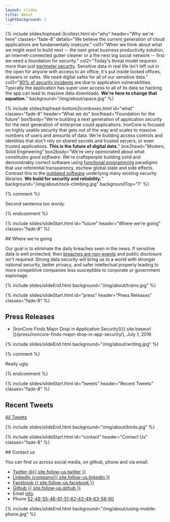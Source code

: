 ```yaml
---
layout: slides
title: About
lightbackground: 1
---
```


{% include slides/tophead-3coltext.html
  id="why"
  header="Why we're here"
  classes="fade-8"
  details="We believe the current generation of cloud applications are fundamentally insecure."
  col1="When we think about what we might want to build next -- the next great business productivity solution, an internet-connected gutter cleaner or a the next big social network -- first we need a foundation for security."
  col2="Today's threat model requires more than just [perimeter security][perimsec].  Sensitive data in real life isn't left out in the open for anyone with access to an office, it's put inside locked offices, drawers or safes.  We need digital safes for all of our sensitive data."
  col3="[90% of security incidents][worseningsecurity] are due to application vulnerabilities. Typically the application has super user access to all of its data so hacking the app can lead to massive data downloads. **We're here to change that equation.**"
  background="/img/about/space.jpg"
%}


{% include slides/tophead-bottom2iconboxes.html
  id="what"
  classes="fade-8"
  header="What we do"
  box1head="Foundation for the future"
  box1body="We're building a next generation of application security for the next generation of enterprise could applications. IronCore is focused on highly usable security that gets out of the way and scales to massive numbers of users and amounts of data. We're building access controls and identities that don't rely on shared secrets and trusted servers, or even trusted applications. **This is the future of digital data.**"
  box2head="Modern, Solid Engineering"
  box2body="We're very opinionated about what constitutes _good software_. We're craftspeople building solid and demonstrably correct software using [functional programming][funcprog] paradigms that use referential transparency, eschew global state and side effects. Contrast this to the [outdated software][shoddysoftware] underlying many existing security libraries. **We build for security and reliability.**"
  background="/img/about/rock-climbing.jpg"
  backgroundTop="1"
%}


{% comment %}

Second sentence too wordy.

{% endcomment %}

{% include slides/slideStart.html id="future" header="Where we're going" classes="fade-8" %}
<div markdown="1">
## Where we're going

Our goal is to eliminate the daily breaches seen in the news. If sensitive data is well protected, then [breaches are non-events][breachdisclosure] and public disclosure isn't required. Strong data security will bring us to a world with stronger national security, better privacy, and safer intellectual property leading to more competitive companies less susceptible to corporate or government espionage.

</div>
{% include slides/slideEnd.html background="/img/about/trains.jpg" %}


{% include slides/slideStart.html id="press" header="Press Releases" classes="fade-8" %}
<div markdown="1">

## Press Releases

* [IronCore Finds Major Drop in Application Security]({{ site.baseurl }}/press/ironcore-finds-major-drop-in-app-security/), July 1, 2016

</div>
{% include slides/slideEnd.html background="/img/about/writing.jpg" %}


{% comment %}

Really ugly.

{% endcomment %}

{% include slides/slideStart.html id="tweets" header="Recent Tweets" classes="fade-8" %}

<h2 class="ae-1">Recent Tweets</h2>
<div id="twitter-latest" class="ae-2"></div>
<div class="center">
  <a href="https://twitter.com/ironcorelabs" class="button round uppercase deepRed ae-5 fromCenter cropBottom">All Tweets</a>
</div>

{% include slides/slideEnd.html background="/img/about/birds.jpg" %}



{% include slides/slideStart.html id="contact" header="Contact Us" classes="fade-8" %}
<div markdown="1">
## Contact us

You can find us across social media, on github, phone and via email.

<ul class="contactButtons">
  <li class="ae-1 fromLeft">
    <a href="https://twitter.com/{{ site.follow-us.twitter }}">
      <i class="fa fa-twitter"></i>
      <span class="contactLabel">Twitter</span>
      <span class="contactAddress">@{{ site.follow-us.twitter }}</span>
    </a>
  </li>
  <li class="ae-2 fromLeft">
    <a href="https://linkedin.com/company/{{ site.follow-us.linkedin }}">
      <i class="fa fa-linkedin"></i>
      <span class="contactLabel">LinkedIn</span>
    <span class="contactAddress">/company/{{ site.follow-us.linkedin }}</span></a>
  </li>
  <li class="ae-3 fromLeft">
    <a href="https://facebook.com/{{ site.follow-us.facebook }}">
    <i class="fa fa-facebook"></i>
    <span class="contactLabel">Facebook</span>
    <span class="contactAddress">{{ site.follow-us.facebook }}</span></a>
  </li>
  <li class="ae-4 fromLeft">
    <a href="https://github.com/{{ site.follow-us.github }}">
    <i class="fa fa-github"></i>
    <span class="contactLabel">Github</span>
    <span class="contactAddress">{{ site.follow-us.github }}</span></a>
  </li>
  <li class="ae-5 fromLeft">
    <i class="fa fa-envelope"></i>
    <span class="contactLabel">Email</span>
    <span class="contactAddress"><a href="" class="contactemail">info</a></span>
  </li>
  <li class="ae-6 fromLeft">
    <i class="fa fa-phone"></i>
    <span class="contactLabel">Phone</span>
    <span class="contactAddress"><a href="" class="contacttel">52-48-55-46-61-51-62-42-49-63-58-60</a></span>
  </li>
</ul>

</div>
{% include slides/slideEnd.html background="/img/about/using-mobile-phone.jpg" %}



[perimsec]: https://blog.ironcorelabs.com/the-inevitable-demise-of-perimeter-security-9863ef372294
[worseningsecurity]: https://blog.ironcorelabs.com/the-worsening-state-of-application-security-c50a49f00652
[funcprog]: https://en.wikipedia.org/wiki/Functional_programming
[breachdisclosure]: https://blog.ironcorelabs.com/breach-disclosure-laws-and-consequences-f7e14edca29e
[shoddysoftware]: http://queue.acm.org/detail.cfm?id=2602816
